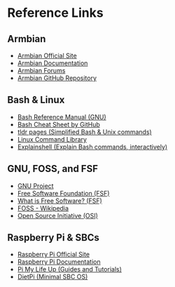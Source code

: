 <!--
    title: Armbian
    tags: [armbian,linux]
-->
# Reference Links

## Armbian

- [Armbian Official Site](https://www.armbian.com/)
- [Armbian Documentation](https://docs.armbian.com/)
- [Armbian Forums](https://forum.armbian.com/)
- [Armbian GitHub Repository](https://github.com/armbian/build)

## Bash & Linux

- [Bash Reference Manual (GNU)](https://www.gnu.org/software/bash/manual/)
- [Bash Cheat Sheet by GitHub](https://github.com/LeCoupa/awesome-cheatsheets/blob/master/languages/bash.sh)
- [tldr pages (Simplified Bash & Unix commands)](https://tldr.sh/)
- [Linux Command Library](https://linuxcommandlibrary.com/)
- [Explainshell (Explain Bash commands, interactively)](https://explainshell.com/)

## GNU, FOSS, and FSF

- [GNU Project](https://www.gnu.org/)
- [Free Software Foundation (FSF)](https://www.fsf.org/)
- [What is Free Software? (FSF)](https://www.gnu.org/philosophy/free-sw.html)
- [FOSS - Wikipedia](https://en.wikipedia.org/wiki/Free_and_open-source_software)
- [Open Source Initiative (OSI)](https://opensource.org/)

## Raspberry Pi & SBCs

- [Raspberry Pi Official Site](https://www.raspberrypi.org/)
- [Raspberry Pi Documentation](https://www.raspberrypi.com/documentation/)
- [Pi My Life Up (Guides and Tutorials)](https://pimylifeup.com/)
- [DietPi (Minimal SBC OS)](https://dietpi.com/)
